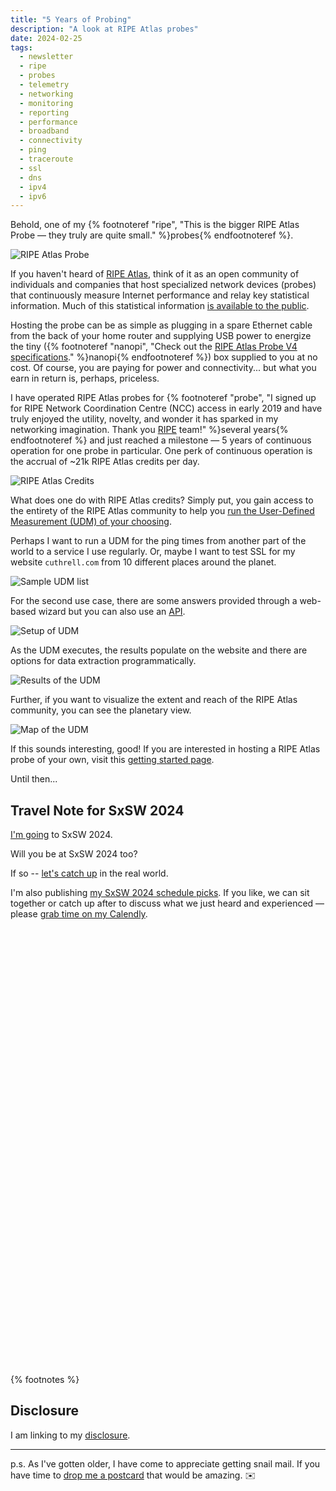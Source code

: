 ```yaml
---
title: "5 Years of Probing"
description: "A look at RIPE Atlas probes"
date: 2024-02-25
tags: 
  - newsletter
  - ripe
  - probes
  - telemetry
  - networking
  - monitoring
  - reporting
  - performance
  - broadband
  - connectivity
  - ping
  - traceroute
  - ssl
  - dns
  - ipv4
  - ipv6
---
```


Behold, one of my {% footnoteref "ripe", "This is the bigger RIPE Atlas Probe — they truly are quite small." %}probes{% endfootnoteref %}.

![RIPE Atlas Probe](/assets/images/screenshots/2024-02-25-19-04-32.png)

If you haven't heard of [RIPE Atlas](https://atlas.ripe.net/docs/faq/general.html#what-is-ripe-atlas), think of it as an open community of individuals and companies that host specialized network devices (probes) that continuously measure Internet performance and relay key statistical information. Much of this statistical information [is available to the public](https://labs.ripe.net/author/becha/proposing-making-ripe-atlas-data-more-public/).

Hosting the probe can be as simple as plugging in a spare Ethernet cable from the back of your home router and supplying USB power to energize the tiny ({% footnoteref "nanopi", "Check out the <a href='https://atlas.ripe.net/docs/probe-v4/'>RIPE Atlas Probe V4 specifications</a>." %}nanopi{% endfootnoteref %}) box supplied to you at no cost. Of course, you are paying for power and connectivity... but what you earn in return is, perhaps, priceless.

I have operated RIPE Atlas probes for {% footnoteref "probe", "I signed up for RIPE Network Coordination Centre (NCC) access in early 2019 and have truly enjoyed the utility, novelty, and wonder it has sparked in my networking imagination. Thank you <a href='https://www.ripe.net/about-us/'>RIPE</a> team!" %}several years{% endfootnoteref %} and just reached a milestone — 5 years of continuous operation for one probe in particular. One perk of continuous operation is the accrual of ~21k RIPE Atlas credits per day.

![RIPE Atlas Credits](/assets/images/screenshots/2024-02-25-15-32-21.png)

What does one do with RIPE Atlas credits? Simply put, you gain access to the entirety of the RIPE Atlas community to help you [run the User-Defined Measurement (UDM) of your choosing](https://atlas.ripe.net/docs/getting-started/user-defined-measurements.html#measurements).

Perhaps I want to run a UDM for the ping times from another part of the world to a service I use regularly. Or, maybe I want to test SSL for my website ```cuthrell.com``` from 10 different places around the planet.

![Sample UDM list](/assets/images/screenshots/2024-02-25-18-35-15.png)

For the second use case, there are some answers provided through a web-based wizard but you can also use an [API](https://atlas.ripe.net/docs/apis/rest-api-manual/).

![Setup of UDM](/assets/images/screenshots/2024-02-25-18-40-10.png)

As the UDM executes, the results populate on the website and there are options for data extraction programmatically.

![Results of the UDM](/assets/images/screenshots/2024-02-25-18-39-31.png)

Further, if you want to visualize the extent and reach of the RIPE Atlas community, you can see the planetary view.

![Map of the UDM](/assets/images/screenshots/2024-02-25-18-38-34.png)

If this sounds interesting, good! If you are interested in hosting a RIPE Atlas probe of your own, visit this [getting started page](https://atlas.ripe.net/getting-started).

Until then...

## Travel Note for SxSW 2024

[I'm going](/archive/south-by-southwest-bound-and-down/) to SxSW 2024.

Will you be at SxSW 2024 too?

If so -- [let's catch up](https://jaycuthrell.com/contact) in the real world.

I'm also publishing [my SxSW 2024 schedule picks](https://schedule.sxsw.com/favorite/user/985f8ae425a0ca54469639ae92234564491ace14). If you like, we can sit together or catch up after to discuss what we just heard and experienced — please [grab time on my Calendly](https://calendly.com/jaycuthrell/call?month=2024-03).

<!-- Calendly inline widget begin -->
<div class="calendly-inline-widget" data-url="https://calendly.com/jaycuthrell/call?hide_event_type_details=1&hide_gdpr_banner=1" style="min-width:320px;height:700px;"></div>
<script type="text/javascript" src="https://assets.calendly.com/assets/external/widget.js" async></script>
<!-- Calendly inline widget end -->

{% footnotes %}

## Disclosure

I am linking to my [disclosure](https://jaycuthrell.com/disclosure/).

***

p.s. As I've gotten older, I have come to appreciate getting snail mail. If you have time to [drop me a postcard](https://jaycuthrell.com/contact) that would be amazing. ✉️